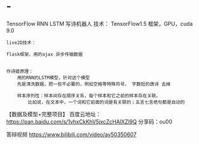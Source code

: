 # -
TensorFlow RNN LSTM 写诗机器人
技术：
	TensorFlow1.5 框架，GPU，cuda 9.0
	
	live2D技术：
	
	flask框架，用的ajax 异步传输数据
	
	
	作诗姬原理：
		用的RNN的LSTM模型，针对这个模型
		先是清洗数据，把一些不必要的，例如空格等特殊符号， 字数短的唐诗 去掉
		
		样本序列性：样本间存在顺序关系，每个样本和它之前的样本存在关联。
			比如说，在文本中，一个词和它前面的词是有关联的；五言七言绝句都是自动的
【数据及模型+完整项目】
百度云地址：https://pan.baidu.com/s/1vhxCkKhV5jxcZcHAlXZl9Q
分享码：ou00


答辩视频 https://www.bilibili.com/video/av50350607

